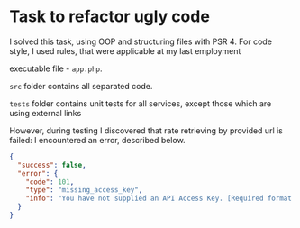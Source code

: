 # Task to refactor ugly code

I solved this task, using OOP and structuring files with PSR 4.
For code style, I used rules, that were applicable at my last employment

executable file - `app.php`.

`src` folder contains all separated code. 

`tests` folder contains unit tests for all services, except those which are using external links

However, during testing I discovered that rate retrieving by provided url is failed:
I encountered an error, described below.

```json
{
  "success": false,
  "error": {
    "code": 101,
    "type": "missing_access_key",
    "info": "You have not supplied an API Access Key. [Required format: access_key=YOUR_ACCESS_KEY]"
  }
}
```
